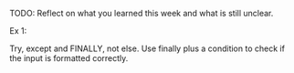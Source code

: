 TODO: Reflect on what you learned this week and what is still unclear.

Ex 1:

Try, except and FINALLY, not else. Use finally plus a condition to check if the input is formatted correctly.